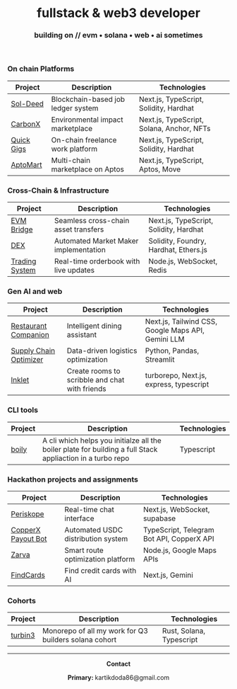 <div align="center">
  <h1>
     &nbsp;fullstack & web3 developer&nbsp; 
  </h1>
  <h3>building on // evm • solana • web • ai sometimes </h3>
  <br/>
</div>



### On chain Platforms

| Project | Description | Technologies |
|---------|-------------|--------------|
| [Sol-Deed](https://sol-deed.vercel.app/) | Blockchain-based job ledger system | Next.js, TypeScript, Solidity, Hardhat |
| [CarbonX](https://canbonx.vercel.app/) | Environmental impact marketplace | Next.js, TypeScript, Solana, Anchor, NFTs |
| [Quick Gigs](https://github.com/dodaa08/Quick-gigs) | On-chain freelance work platform | Next.js, TypeScript, Solidity, Hardhat |
| [AptoMart](https://github.com/dodaa08/AptoMart) | Multi-chain marketplace on Aptos | Next.js, TypeScript, Aptos, Move |


### Cross-Chain & Infrastructure

| Project | Description | Technologies |
|---------|-------------|--------------|
| [EVM Bridge](https://github.com/dodaa08/Evm-Bridge) | Seamless cross-chain asset transfers | Next.js, TypeScript, Solidity, Hardhat |
| [DEX](https://github.com/dodaa08/DEX) | Automated Market Maker implementation | Solidity, Foundry, Hardhat, Ethers.js |
| [Trading System](https://github.com/dodaa08/Trading-System) | Real-time orderbook with live updates | Node.js, WebSocket, Redis |


### Gen AI and web

| Project | Description | Technologies |
|---------|-------------|--------------|
| [Restaurant Companion](https://zoto-codecircuit-a4yg.vercel.app/) | Intelligent dining assistant | Next.js, Tailwind CSS, Google Maps API, Gemini LLM |
| [Supply Chain Optimizer](https://github.com/dodaa08/Supply-chain-optimization) | Data-driven logistics optimization | Python, Pandas, Streamlit |
| [Inklet](https://github.com/dodaa08/Inklet) | Create rooms to scribble and chat with friends | turborepo, Next.js, express, typescript |


### CLI tools 
| Project | Description | Technologies |
|---------|-------------|--------------|
| [boily](https://github.com/dodaa08/boily) | A cli which helps you initialze all the boiler plate for building a full Stack appliaction in a turbo repo | Typescript |


### Hackathon projects and assignments

| Project | Description | Technologies |
|---------|-------------|--------------|
| [Periskope](https://periskope-2nd-attempt.vercel.app/) | Real-time chat interface | Next.js, WebSocket, supabase |
| [CopperX Payout Bot](https://github.com/dodaa08/copperx-payout-bot) | Automated USDC distribution system | TypeScript, Telegram Bot API, CopperX API |
| [Zarva](https://github.com/dodaa08/Zarva) | Smart route optimization platform | Node.js, Google Maps APIs |
| [FindCards](https://github.com/dodaa08/Find-Creditcards) | Find credit cards with AI | Next.js, Gemini |


### Cohorts 
| Project | Description | Technologies |
|---------|-------------|--------------|
| [turbin3](https://github.com/dodaa08/Q3_25_BUILDER_KARTIK) | Monorepo of all my work for Q3 builders solana cohort | Rust, Solana, Typescript |


---

<div align="center">
   <p><strong> Contact </strong></p>
  <p><strong>Primary: </strong>kartikdoda86@gmail.com</p>
<!--   <img src="https://media.giphy.com/media/iicDrNGWxHmDrIni6j/giphy.gif" alt="Creative Loop" width="160" />
  <p><i>always building, always learning ⚡</i></p> -->
</div>
